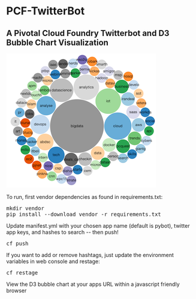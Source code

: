 PCF-TwitterBot
=========

## A Pivotal Cloud Foundry Twitterbot and D3 Bubble Chart Visualization

[![Screenshot](https://raw.githubusercontent.com/bbertka/pcf-twitterbot/master/static/img/screenshot.png)](#)


To run, first vendor dependencies as found in requirements.txt:

<pre>
mkdir vendor
pip install --download vendor -r requirements.txt
</pre>

Update manifest.yml with your chosen app name (default is pybot), twitter app keys, and hashes to search -- then push!

<pre>
cf push
</pre>

If you want to add or remove hashtags, just update the environment variables in web console and restage:

<pre>
cf restage
</pre>


View the D3 bubble chart at your apps URL within a javascript friendly browser
